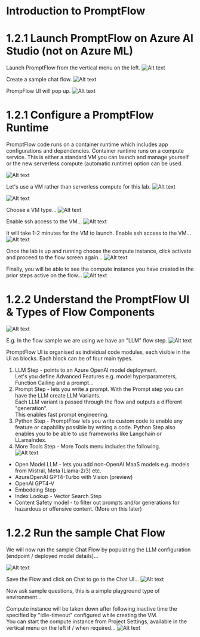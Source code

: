# Introduction to PromptFlow 

# 1.2.1 Launch PromptFlow on Azure AI Studio (not on Azure ML)
Launch PromptFlow from the vertical menu on the left.
![Alt text](../../media/lab12-1.png)

Create a sample chat flow.
![Alt text](../../media/lab12-2.png)

PrompFlow UI will pop up.
![Alt text](../../media/lab13.png)

# 1.2.1 Configure a PromptFlow Runtime 
PromptFlow code runs on a container runtime which includes  app configurations and dependencies.
Container runtime runs on a compute service. This is either a standard VM you can launch and manage yourself or the new serverless compute (automatic runtime) option can be used.

![Alt text](../../media/lab13-3.png)

Let's use a VM rather than serverless compute for this lab.
![Alt text](../../media/lab13-4.png)

![Alt text](../../media/lab13-6.png)

Choose a VM type...
![Alt text](../../media/lab13-7.png)

Enable ssh access to the VM...
![Alt text](../../media/lab13-8.png)

It will take 1-2 minutes for the VM to launch.
Enable ssh access to the VM...
![Alt text](../../media/lab13-9.png)

Once the lab is up and running choose the compute instance, click activate  and proceed to the flow screen again...
![Alt text](../../media/lab13-10.png)

Finally, you will be able to see the compute instance you have created in the prior steps active on the flow...
![Alt text](../../media/lab3-11.png)

# 1.2.2 Understand the PromptFlow UI & Types of Flow Components 
![Alt text](../../media/lab3-13.png)

E.g. In the flow sample we are using we have an "LLM" flow step.
![Alt text](../../media/lab3-12.png)

PromptFlow UI is organised as individual code modules, each visible in the UI as blocks.
Each block can be of four main types.
1. LLM Step - points to an Azure OpenAI model deployment. \
Let's you define Advanced Features e.g. model hyperparameters, Function Calling and a prompt...
2. Prompt Step -  lets you write a prompt. With the Prompt step you can have the LLM create LLM Variants. \
Each LLM variant is passed through the flow and outputs a different "generation". \
This enables fast prompt engineering.
3. Python Step - PromptFlow lets you write custom code to enable any feature or capability possible by writing a code.
Python Step also enables you to be able to use frameworks like Langchain or LLamaIndex.
4. More Tools Step - More Tools menu includes the following. \
![Alt text](../../media/lab3-14.png)
- Open Model LLM - lets you add non-OpenAI MaaS models e.g. models from Mistral, Meta (Llama-2/3) etc. 
- AzureOpenAI GPT4-Turbo with Vision (preview)
- OpenAI GPT4-V
- Embedding Step 
- Index Lookup - Vector Search Step 
- Content Safety model - to filter out prompts and/or generations for hazardous or offensive content. (More on this later)

# 1.2.2 Run the sample Chat Flow 
We will now run the sample Chat Flow by populating the LLM configuration (endpoint / deployed model details)...

![Alt text](../../media/lab3-122-1.png)

Save the Flow and click on Chat to go to the Chat UI...
![Alt text](../../media/lab3-122-2.png)

Now ask sample questions, this is a simple playground type of environment...

Compute instance will be taken down after following inactive time the specified by "idle-timeout" configured while creating the VM. \
You can start the compute instance from Project Settings, available in the vertical menu on the left if / when required...
![Alt text](../../media/lab3-122-3.png)